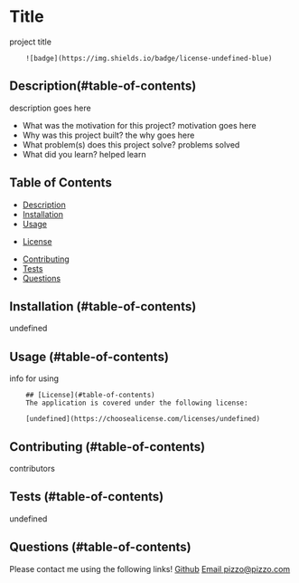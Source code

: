 
# Title
project title


        ![badge](https://img.shields.io/badge/license-undefined-blue)
        
    
## Description(#table-of-contents)

description goes here

- What was the motivation for this project? motivation goes here
- Why was this project built? the why goes here
- What problem(s) does this project solve? problems solved
- What did you learn? helped learn

## Table of Contents
     
- [Description](#description)
- [Installation](#installation)
- [Usage](#usage)

* [License](#license)
      
- [Contributing](#contributing)
- [Tests](#tests)
- [Questions](#questions)

## Installation (#table-of-contents)

undefined

## Usage (#table-of-contents)

info for using


        ## [License](#table-of-contents)
        The application is covered under the following license:
        
        [undefined](https://choosealicense.com/licenses/undefined)
        
        

## Contributing (#table-of-contents)

contributors

## Tests (#table-of-contents)

undefined

## Questions (#table-of-contents)

Please contact me using the following links!
[Github](https://github.com/pizzo1jr)
[Email pizzo@pizzo.com](mailto:pizzo@pizzo.com)
